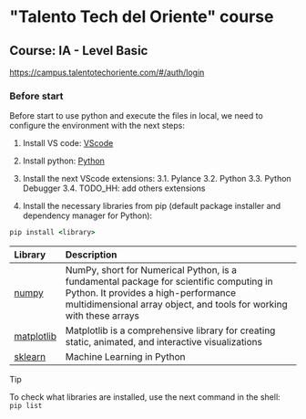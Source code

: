 # "Talento Tech del Oriente" course 

## Course: IA - Level Basic

https://campus.talentotechoriente.com/#/auth/login

### Before start

Before start to use python and execute the files in local, we need to configure the environment with the next steps: 

1. Install VS code: [VScode](https://code.visualstudio.com)

2. Install python: [Python](https://www.python.org/downloads/)

3. Install the next VScode extensions: 
3.1. Pylance
3.2. Python
3.3. Python Debugger
3.4. TODO_HH: add others extensions

4. Install the necessary libraries from pip (default package installer and dependency manager for Python):

```cmd
pip install <library>
```

|Library     |Description|
|:-----------|:----------|
|[numpy](https://numpy.org/) | NumPy, short for Numerical Python, is a fundamental package for scientific computing in Python. It provides a high-performance multidimensional array object, and tools for working with these arrays |
|[matplotlib](https://matplotlib.org/) | Matplotlib is a comprehensive library for creating static, animated, and interactive visualizations |
|[sklearn](https://scikit-learn.org/stable/index.html#) | Machine Learning in Python |

> [!TIP]
> To check what libraries are installed, use the next command in the shell: <br>
> `pip list`
